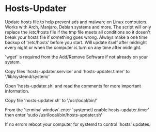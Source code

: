 # Hosts-Updater
Update hosts file to help prevent ads and malware on Linux computers.
Works with Arch, Manjaro, Debian systems and more.
The script will only replace the /etc/hosts file if the tmp file meets all conditions so it dosen't break your hosts file if something goes wrong.
Always make a one time backup of '/etc/hosts' before you start.
Will update itself after midnight every night or when the computer is turn on any time after midnight.

'wget' is required from the Add/Remove Software if not already on your system.

Copy files 'hosts-updater.service' and 'hosts-updater.timer' to '/lib/systemd/system/'

Open 'hosts-updater.sh' and read the comments for more important information.

Copy file 'hosts-updater.sh' to '/usr/local/bin/'

From the 'terminal window' enter
'systemctl enable hosts-updater.timer'
then enter
'sudo /usr/local/bin/hosts-updater.sh'

If no errors reboot your computer for systemd to control 'hosts' updates.

